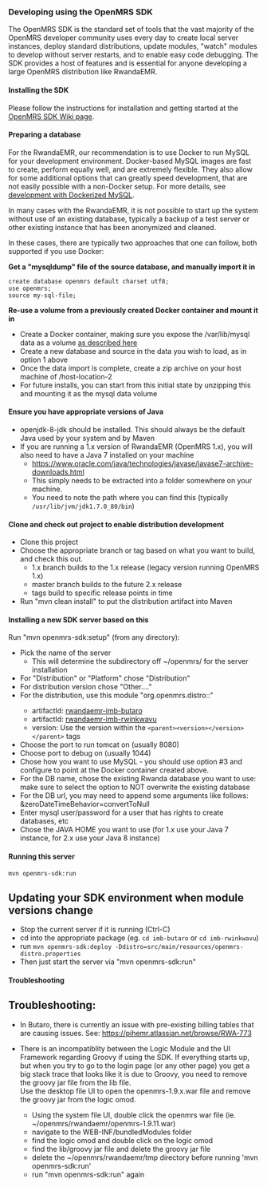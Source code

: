 ### Developing using the OpenMRS SDK

The OpenMRS SDK is the standard set of tools that the vast majority of the OpenMRS developer community
uses every day to create local server instances, deploy standard distributions, update modules,
"watch" modules to develop without server restarts, and to enable easy code debugging.  The SDK
provides a host of features and is essential for anyone developing a large OpenMRS distribution like RwandaEMR.

#### Installing the SDK

Please follow the instructions for installation and getting started
at the [OpenMRS SDK Wiki page](https://wiki.openmrs.org/display/docs/OpenMRS+SDK).

#### Preparing a database

For the RwandaEMR, our recommendation is to use Docker to run MySQL for your development environment.  Docker-based 
MySQL images are fast to create, perform equally well, and are extremely flexible.  They also allow for some additional
options that can greatly speed development, that are not easily possible with a non-Docker setup.
For more details, see [development with Dockerized MySQL](./development-with-docker-mysql.md).

In many cases with the RwandaEMR, it is not possible to start up the system without use of an existing database, 
typically a backup of a test server or other existing instance that has been anonymized and cleaned.  

In these cases, there are typically two approaches that one can follow, both supported if you use Docker:

**Get a "mysqldump" file of the source database, and manually import it in**

```
create database openmrs default charset utf8;
use openmrs;
source my-sql-file;
```

**Re-use a volume from a previously created Docker container and mount it in**

- Create a Docker container, making sure you expose the /var/lib/mysql data as a volume [as described here](development-with-docker-mysql.md)
- Create a new database and source in the data you wish to load, as in option 1 above
- Once the data import is complete, create a zip archive on your host machine of /host-location-2
- For future installs, you can start from this initial state by unzipping this and mounting it as the mysql data volume

#### Ensure you have appropriate versions of Java 

* openjdk-8-jdk should be installed.  This should always be the default Java used by your system and by Maven
* If you are running a 1.x version of RwandaEMR (OpenMRS 1.x), you will also need to have a Java 7 installed on your machine
  - https://www.oracle.com/java/technologies/javase/javase7-archive-downloads.html
  - This simply needs to be extracted into a folder somewhere on your machine.
  - You need to note the path where you can find this (typically ```/usr/lib/jvm/jdk1.7.0_80/bin```)

#### Clone and check out project to enable distribution development

* Clone this project
* Choose the appropriate branch or tag based on what you want to build, and check this out.
  - 1.x branch builds to the 1.x release (legacy version running OpenMRS 1.x)
  - master branch builds to the future 2.x release
  - tags build to specific release points in time
* Run "mvn clean install" to put the distribution artifact into Maven

#### Installing a new SDK server based on this

Run "mvn openmrs-sdk:setup" (from any directory):

* Pick the name of the server 
  - This will determine the subdirectory off ~/openmrs/ for the server installation
* For "Distribution" or "Platform" chose "Distribution"
* For distribution version chose "Other...."
* For the distribution, use this module "org.openmrs.distro:<artifactId>:<version>"
   - artifactId: [rwandaemr-imb-butaro](../imb-butaro/pom.xml)
   - artifactId: [rwandaemr-imb-rwinkwavu](../imb-rwinkwavu/pom.xml)
   - version:  Use the version within the ```<parent><version></version></parent>``` tags
* Choose the port to run tomcat on (usually 8080)
* Choose port to debug on (usually 1044)
* Chose how you want to use MySQL - you should use option #3 and configure to point at the Docker container created above.
* For the DB name, chose the existing Rwanda database you want to use: make sure to select the option to NOT overwrite the existing database
* For the DB url, you may need to append some arguments like follows:   &zeroDateTimeBehavior=convertToNull
* Enter mysql user/password for a user that has rights to create databases, etc
* Chose the JAVA HOME you want to use (for 1.x use your Java 7 instance, for 2.x use your Java 8 instance)

#### Running this server

```mvn openmrs-sdk:run```

Updating your SDK environment when module versions change
------------------------------------------------------------------------

* Stop the current server if it is running (Ctrl-C)
* cd into the appropriate package (eg. ```cd imb-butaro``` or ```cd imb-rwinkwavu```)
* run ```mvn openmrs-sdk:deploy -Ddistro=src/main/resources/openmrs-distro.properties```
* Then just start the server via "mvn openmrs-sdk:run"

#### Troubleshooting

Troubleshooting:
------------------

* In Butaro, there is currently an issue with pre-existing billing tables that are causing issues.
  See:  https://pihemr.atlassian.net/browse/RWA-773

* There is an incompatiblity between the Logic Module and the UI Framework regarding Groovy if using the SDK. 
  If everything starts up, but when you try to go to the login page (or any other page) you get a big stack trace 
  that looks like it is due to Groovy, you need to remove the groovy jar file from the lib file.  
  Use the desktop file UI to open the openmrs-1.9.x.war file and remove the groovy jar from the logic omod.
   - Using the system file UI, double click the openmrs war file (ie. ~/openmrs/rwandaemr/openmrs-1.9.11.war)
   - navigate to the WEB-INF/bundledModules folder
   - find the logic omod and double click on the logic omod
   - find the lib/groovy jar file and delete the groovy jar file
   - delete the ~/openmrs/rwandaemr/tmp directory before running 'mvn openmrs-sdk:run'
   - run "mvn openmrs-sdk:run" again
